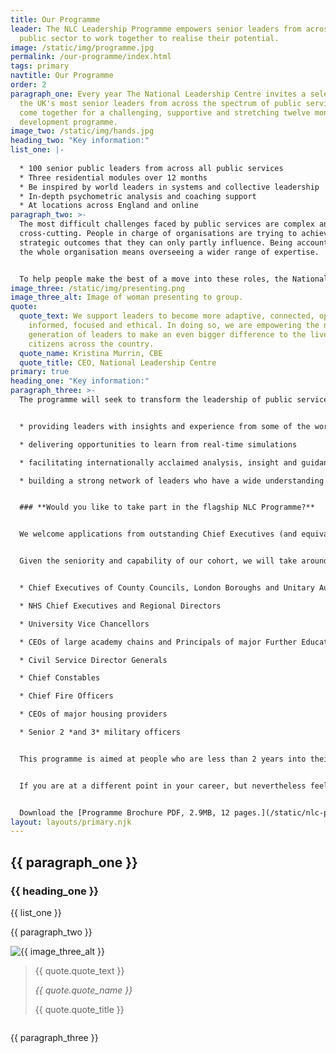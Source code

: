 ```yaml
---
title: Our Programme
leader: The NLC Leadership Programme empowers senior leaders from across the
  public sector to work together to realise their potential.
image: /static/img/programme.jpg
permalink: /our-programme/index.html
tags: primary
navtitle: Our Programme
order: 2
paragraph_one: Every year The National Leadership Centre invites a selection of
  the UK's most senior leaders from across the spectrum of public services to
  come together for a challenging, supportive and stretching twelve month
  development programme.
image_two: /static/img/hands.jpg
heading_two: "Key information:"
list_one: |-
  
  * 100 senior public leaders from across all public services
  * Three residential modules over 12 months
  * Be inspired by world leaders in systems and collective leadership
  * In-depth psychometric analysis and coaching support
  * At locations across England and online
paragraph_two: >-
  The most difficult challenges faced by public services are complex and
  cross-cutting. People in charge of organisations are trying to achieve
  strategic outcomes that they can only partly influence. Being accountable for
  the whole organisation means overseeing a wider range of expertise.


  To help people make the best of a move into these roles, the National Leadership Centre is delivering a flagship leadership programme, the first of its kind in bringing together top leaders from across the country.
image_three: /static/img/presenting.png
image_three_alt: Image of woman presenting to group.
quote:
  quote_text: We support leaders to become more adaptive, connected, open,
    informed, focused and ethical. In doing so, we are empowering the next
    generation of leaders to make an even bigger difference to the lives of
    citizens across the country.
  quote_name: Kristina Murrin, CBE
  quote_title: CEO, National Leadership Centre
primary: true
heading_one: "Key information:"
paragraph_three: >-
  The programme will seek to transform the leadership of public services by:


  * providing leaders with insights and experience from some of the world’s foremost academics, practitioners and leaders

  * delivering opportunities to learn from real-time simulations

  * facilitating internationally acclaimed analysis, insight and guidance into participants’ leadership styles and how they can develop and progress

  * building a strong network of leaders who have a wide understanding of the work and challenges of their public sector peers


  ### **Would you like to take part in the flagship NLC Programme?**


  We welcome applications from outstanding Chief Executives (and equivalent) of publicly funded organisations delivering public services.


  Given the seniority and capability of our cohort, we will take around 100 delegates each year who we expect to be recognised as some of the best leaders in their field or sector. This includes, but is not exclusive to:


  * Chief Executives of County Councils, London Boroughs and Unitary Authorities

  * NHS Chief Executives and Regional Directors

  * University Vice Chancellors

  * CEOs of large academy chains and Principals of major Further Education colleges

  * Civil Service Director Generals

  * Chief Constables

  * Chief Fire Officers

  * CEOs of major housing providers

  * Senior 2 *and 3* military officers


  This programme is aimed at people who are less than 2 years into their first CEO role.


  If you are at a different point in your career, but nevertheless feel that you would benefit from this programme and provide an outstanding return on our investment, we would like to hear from you.


  Download the [Programme Brochure PDF, 2.9MB, 12 pages.](/static/nlc-programme-brochure.pdf)
layout: layouts/primary.njk
---
```


<div class="leader-bar">
	<div class="container container--sm">
		<h2 class="large-body-text no-margin leader-bar__text">{{ paragraph_one }}</h2>
	</div>
</div>

<div class="image-centralised-text-block">
<div class="image-centralised-text-block__image" style="background-image: url('{{ image_two }}');"></div>
<div class="image-centralised-text-block__text">
<div class="image-centralised-text-block__text__internal">
	<h3 class="h4-style bold">{{ heading_one }}</h3>
	<div class="header-highlight">
		<div class="h3-style">
		{{ list_one }}
		</div>
	</div>
</div>
</div>
</div>

<div class="container container--sm dbl-vertical-padding">

{{ paragraph_two }}

</div>

<div class="image-quote-block">
	<div class="container container--wide container--two-col">
		<div class="column">
			<img class="media-full-width" src="{{ image_three }}" alt="{{ image_three_alt }}"/>
		</div>
		<div class="column column--card">
			<blockquote class="image-quote-block__card">
				<p class="large-body-text image-quote-block__quote">{{ quote.quote_text }}</p>
				<footer>
					<cite class="h4-style bold no-margin">{{ quote.quote_name }}</cite>
					<p class="no-margin">{{ quote.quote_title }}</p>
				</footer>
			</blockquote>
		</div>
	</div>
</div>

<div class="container container--sm dbl-vertical-padding">

{{ paragraph_three }}

</div>
